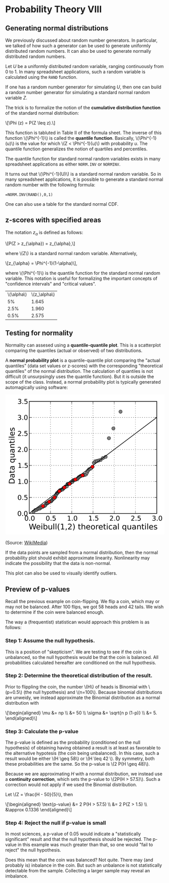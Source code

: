 # Probability Theory VIII

## Generating normal distributions

We previously discussed about random number generators. In particular,
we talked of how such a generator can be used to generate uniformly
distributed random numbers. It can also be used to generate normally
distributed random numbers.

Let $U$ be a uniformly distributed random variable, ranging continuously
from 0 to 1. In many spreadsheet applications, such a random variable
is calculated using the `RAND` function.

If one has a random number generator for simulating $U$, then one can
build a random number generator for simulating a standard normal random
variable $Z$.

The trick is to formalize the notion of the **cumulative distribution
function** of the standard normal distribution:

\\[\Phi (z) = P(Z \leq z).\\]

This function is tabluted in Table II of the formula sheet. 
The inverse of this function \\(\Phi^{-1}\\) is called the **quantile
function**. Basically, \\(\Phi^{-1}(u)\\) is the value for which
\\(Z < \Phi^{-1}(u)\\) with probability $u$. The quantile function
generalizes the notion of quartiles and percentiles.

The quantile function for standard normal random variables exists in
many spreadsheet applications as either `NORM.INV` or `NORMINV`.

It turns out that \\(\Phi^{-1}(U)\\) is a standard normal random
variable. So in many spreadsheet applications, it is possible to
generate a standard normal random number with the following formula:

```
=NORM.INV(RAND(),0,1)
```

One can also use a table for the standard normal CDF. 

## z-scores with specified areas

The notation $z_{\alpha}$ is defined as follows:

\\[P(Z > z_{\alpha}) = z_{\alpha},\\]

where \\(Z\\) is a standard normal random variable. Alternatively,

\\[z_{\alpha} = \Phi^{-1}(1-\alpha)\\],

where \\(\Phi^{-1}\\) is the quantile function for the standard normal
random variable. This notation is useful for formalizing the important
concepts of "confidence intervals" and "critical values".

<table>
  <tr>
    <td>\(\alpha\)</td>
    <td>\(z_\alpha\)</td>
  </tr>
  <tr>
    <td>5%</td>
    <td>1.645</td>
  </tr>
  <tr>
    <td>2.5%</td>
    <td>1.960</td>
  </tr>
  <tr>
    <td>0.5%</td>
    <td>2.575</td>
  </tr>
</table>

## Testing for normality

Normality can assesed using a **quantile-quantile plot**. This is a
scatterplot comparing the quantiles (actual or observed) of two
distributions.

A **normal probability plot** is a quantile-quantile plot comparing the "actual
quantiles" (data set values or z-scores) with the corresponding "theoretical
quantiles" of the normal distribution. The calculation of quantiles is
not difficult (it unsurpsingly uses the quantile function). But it is
outside the scope of the class. Instead, a normal probability plot is
typically generated automagically using software:

![](static/qqplot.svg)

(Source: [WikiMedia][wikquant])

[wikquant]: https://upload.wikimedia.org/wikipedia/commons/c/ca/Weibull_qq.svg

If the data points are sampled from a normal distribution, then the
normal probability plot should exhibit approximate linearity.
Nonlinearity may indicate the possibility that the data is non-normal.

This plot can also be used to visually identify outliers.

## Preview of p-values

Recall the previous example on coin-flipping. We flip a coin, which may
or may not be balanced. After 100 flips, we got 58 heads and 42 tails.
We wish to determine if the coin were balanced enough.

The way a (frequentist) statistican would approach this problem is as
follows:

### Step 1: Assume the null hypothesis.

This is a position of "skepticism".  We are testing to see if the coin
is unbalanced, so the null hypothesis would be that the coin is
balanced. All probabilities calculated hereafter are conditioned on the
null hypothesis.

### Step 2: Determine the theoretical distribution of the result.

Prior to flippling the coin, the number \\(H\\) of heads is Binomial with
\\(p=0.5\\) (the null hypothesis) and \\(n=100\\). Because binomial
distributions are unweidy, we instead approximate the Binomial distribution
as a normal distribution with

\\[\begin{aligned} \mu &= np \\\\ &= 50 
\\\\ \sigma &= \sqrt{n p (1-p)}
\\\\ &= 5.  \end{aligned}\\] 

### Step 3: Calculate the p-value 

The p-value is defined as the probability (conditioned on the null
hypothesis) of obtaining having obtained a result is at least as
favorable to the alternative hypotesis (the coin being unbalanced). In
this case, such a result would be either \\(H \geq 58\\) or \\(H \leq 42
\\). By symmetry, both these probabilities are the same. So the p-value
is \\(2 P(H \geq 48)\\). 

Because we are approximating $H$ with a normal distribution, we instead
use a **continuity correction**, which sets the p-value to  \\(2P(H  >
57.5)\\). Such a correction would not apply if we used the Binomial
distribution.

Let \\(Z = \frac{H - 50}{5}\\), then

\\[\begin{aligned}
\text{p-value}
&= 2 P(H > 57.5) \\\\
&= 2 P(Z > 1.5) \\\\
&\approx 0.1336
\end{aligned}\\]

### Step 4: Reject the null if p-value is small

In most sciences, a p-value of 0.05 would indicate a "statistically
significant" result and that the null hypothesis should be rejected. The
p-value in this example was much greater than that, so one would "fail
to reject" the null hypothesis.

Does this mean that the coin was balanced? Not quite. There may (and
probably is) inbalance in the coin. But such an unbalance is not
statistically detectable from the sample. Collecting a larger sample may
reveal an imbalance.




